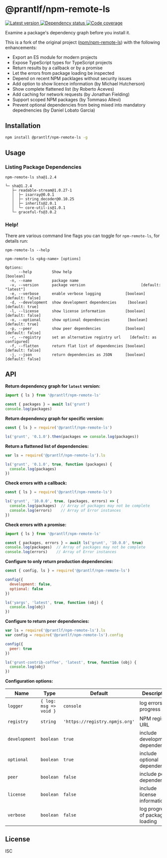 # @prantlf/npm-remote-ls

[![Latest version](https://img.shields.io/npm/v/@prantlf/npm-remote-ls)
 ![Dependency status](https://img.shields.io/librariesio/release/npm/@prantlf/npm-remote-ls)
](https://www.npmjs.com/package/@prantlf/npm-remote-ls)
[![Code coverage](https://codecov.io/gh/prantlf/npm-remote-ls/branch/master/graph/badge.svg)](https://codecov.io/gh/prantlf/npm-remote-ls)

Examine a package's dependency graph before you install it.

This is a fork of the original project ([npm/npm-remote-ls](https://github.com/npm/npm-remote-ls)) with the following enhancements:

* Export an ES module for modern projects
* Expose TypeScript types for TypeScript projects
* Return results by a callback or by a promise
* Let the errors from package loading be inspected
* Depend on recent NPM packlages without security issues
* Add option to show licence information (by Michael Hutcherson)
* Show complete flattened list (by Roberto Aceves)
* Add caching for network requests (by Jonathan Fielding)
* Support scoped NPM packages (by Tommaso Allevi)
* Prevent optional dependencies from being mixed into mandatory depednencies (by Daniel Lobato Garcia)

## Installation

```bash
npm install @prantlf/npm-remote-ls -g
```

## Usage

### Listing Package Dependencies

```
npm-remote-ls sha@1.2.4

└─ sha@1.2.4
   ├─ readable-stream@1.0.27-1
   │  ├─ isarray@0.0.1
   │  ├─ string_decoder@0.10.25
   │  ├─ inherits@2.0.1
   │  └─ core-util-is@1.0.1
   └─ graceful-fs@3.0.2
```

### Help!

There are various command line flags you can toggle for `npm-remote-ls`, for details run:

```
npm-remote-ls --help

npm-remote-ls <pkg-name> [options]

Options:
      --help         Show help                                         [boolean]
  -n, --name         package name
  -v, --version      package version                         [default: "latest"]
  -e, --verbose      enable verbose logging           [boolean] [default: false]
  -d, --development  show development dependencies     [boolean] [default: true]
  -l, --license      show license information         [boolean] [default: false]
  -o, --optional     show optional dependencies        [boolean] [default: true]
  -p, --peer         show peer dependencies           [boolean] [default: false]
  -r, --registry     set an alternative registry url    [default: as configured]
  -f, --flatten      return flat list of dependencies [boolean] [default: false]
  -j, --json         return dependencies as JSON      [boolean] [default: false]
```

## API

**Return dependency graph for `latest` version:**

```javascript
import { ls } from '@prantlf/npm-remote-ls'

const { packages } = await ls('grunt')
console.log(packages)
```

**Return dependency graph for specific version:**

```javascript
const { ls } = require('@prantlf/npm-remote-ls')

ls('grunt', '0.1.0').then(packages => console.log(packages))
```

**Return a flattened list of dependencies:**

```javascript
var ls = require('@prantlf/npm-remote-ls').ls

ls('grunt', '0.1.0', true, function (packages) {
  console.log(packages)
})
```

**Check errors with a callback:**

```javascript
const { ls } = require('@prantlf/npm-remote-ls')

ls('grunt', '10.0.0', true, (packages, errors) => {
  console.log(packages)  // Array of packages may not be complete
  console.log(errors)    // Array of Error instances
})
```

**Check errors with a promise:**

```javascript
import { ls } from '@prantlf/npm-remote-ls'

const { packages, errors } = await ls('grunt', '10.0.0', true)
console.log(packages)  // Array of packages may not be complete
console.log(errors)    // Array of Error instances
```

**Configure to only return production dependencies:**

```javascript
const { config, ls } = require('@prantlf/npm-remote-ls')

config({
  development: false,
  optional: false
})

ls('yargs', 'latest', true, function (obj) {
  console.log(obj)
})
```

**Configure to return peer dependencies:**

```javascript
var ls = require('@prantlf/npm-remote-ls').ls
var config = require('@prantlf/npm-remote-ls').config

config({
  peer: true
})

ls('grunt-contrib-coffee', 'latest', true, function (obj) {
  console.log(obj)
})
```

**Configuration options:**

| Name          | Type                   | Default   | Description                      |
| ------------- | ---------------------- | --------- | -------------------------------- |
| `logger`      | `{ log: msg => void }` | `console` | log errors and progress          |
| `registry`    | `string`               | `'https://registry.npmjs.org'` | NPM registry URL |
| `development` | `boolean`              | `true`    | include development dependencies |
| `optional`    | `boolean`              | `true`    | include optional dependencies    |
| `peer`        | `boolean`              | `false`   | include peer dependencies        |
| `license`     | `boolean`              | `false`   | include license information      |
| `verbose`     | `boolean`              | `false`   | log progress of package loading  |

## License

ISC
